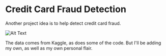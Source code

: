# Credit Card Fraud Detection

Another project idea is to help detect credit card fraud. 


![Alt Text](https://media3.giphy.com/media/l2Je5GF29BR4LI4tq/giphy.gif)

The data comes from Kaggle, as does some of the code. But I'll be adding my own, as well as my own personal flair.
